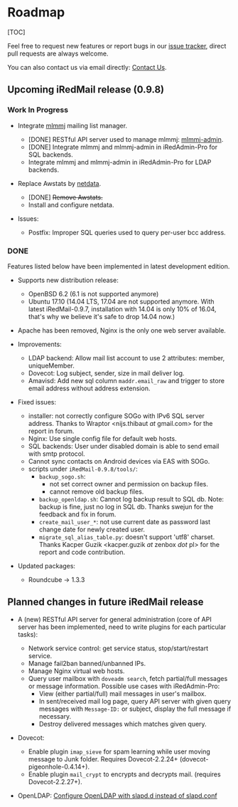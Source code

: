 # Roadmap

[TOC]

Feel free to request new features or report bugs in our [issue tracker](https://bitbucket.org/zhb/iredmail/issues?status=new&status=open), direct pull requests are always welcome.

You can also contact us via email directly: [Contact Us](https://www.iredmail.org/contact.html).

## Upcoming iRedMail release (0.9.8)

### Work In Progress

* Integrate [mlmmj](http://mlmmj.org) mailing list manager.
    * [DONE] RESTful API server used to manage mlmmj: [mlmmj-admin](https://bitbucket.org/iredmail/mlmmj-admin/src).
    * [DONE] Integrate mlmmj and mlmmj-admin in iRedAdmin-Pro for SQL backends.
    * Integrate mlmmj and mlmmj-admin in iRedAdmin-Pro for LDAP backends.

* Replace Awstats by [netdata](https://my-netdata.io).
    * [DONE] <strike>Remove Awstats.</strike>
    * Install and configure netdata.

* Issues:
    - Postfix: Improper SQL queries used to query per-user bcc address.

### DONE

Features listed below have been implemented in latest development edition.

* Supports new distribution release:
    + OpenBSD 6.2 (6.1 is not supported anymore)
    + Ubuntu 17.10 (14.04 LTS, 17.04 are not supported anymore. With latest
      iRedMail-0.9.7, installation with 14.04 is only 10% of 16.04, that's why we believe it's
      safe to drop 14.04 now.)

* Apache has been removed, Nginx is the only one web server available.

* Improvements:
    - LDAP backend: Allow mail list account to use 2 attributes: member,
      uniqueMember.
    - Dovecot: Log subject, sender, size in mail deliver log.
    - Amavisd: Add new sql column `maddr.email_raw` and trigger to store
      email address without address extension.

* Fixed issues:
    - installer: not correctly configure SOGo with IPv6 SQL server address.
      Thanks to Wraptor <nijs.thibaut _at_ gmail.com> for the report in
      forum.
    - Nginx: Use single config file for default web hosts.
    - SQL backends: User under disabled domain is able to send email with
      smtp protocol.
    - Cannot sync contacts on Android devices via EAS with SOGo.
    - scripts under `iRedMail-0.9.8/tools/`:
        - `backup_sogo.sh`:
            - not set correct owner and permission on backup files.
            - cannot remove old backup files.
        - `backup_openldap.sh`: Cannot log backup result to SQL db.
          Note: backup is fine, just no log in SQL db.
          Thanks swejun <ingvar _at_ zebware.com> for the feedback and fix in
          forum.
        - `create_mail_user_*`: not use current date as password last change
          date for newly created user.
        - `migrate_sql_alias_table.py`: doesn't support 'utf8' charset.
          Thanks Kacper Guzik <kacper.guzik _at_ zenbox _dot_ pl> for the
          report and code contribution.

* Updated packages:
    + Roundcube -> 1.3.3

## Planned changes in future iRedMail release

* A (new) RESTful API server for general administration (core of API server has
  been implemented, need to write plugins for each particular tasks):
    * Network service control: get service status, stop/start/restart service.
    * Manage fail2ban banned/unbanned IPs.
    * Manage Nginx virtual web hosts.
    * Query user mailbox with `doveadm search`, fetch partial/full messages or
      message information. Possible use cases with iRedAdmin-Pro:
        * View (either partial/full) mail messages in user's mailbox.
        * In sent/received mail log page, query API server with given
          query messages with `Message-ID:` or subject, display the full
          message if necessary.
        * Destroy delivered messages which matches given query.

* Dovecot:
    * Enable plugin `imap_sieve` for spam learning while user moving message to
      Junk folder. Requires Dovecot-2.2.24+ (dovecot-pigeonhole-0.4.14+).
    * Enable plugin `mail_crypt` to encrypts and decrypts mail. (requires Dovecot-2.2.27+).
* OpenLDAP: [Configure OpenLDAP with slapd.d instead of slapd.conf](https://bitbucket.org/zhb/iredmail/issue/31/switch-to-slapdd)
